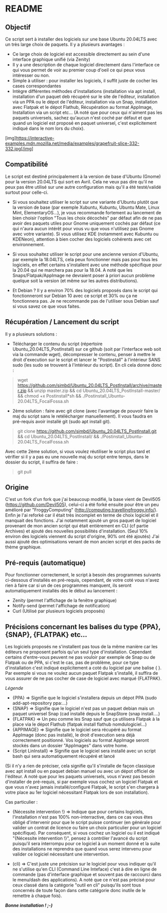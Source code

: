 # README 

## Objectif ##

Ce script sert à installer des logiciels sur une base Ubuntu 20.04LTS avec un très large choix de paquets.
Il y a plusieurs avantages :
- Ce large choix de logiciel est accessible directement au sein d'une interface graphique unifié (via Zenity)
- Il y a une description de chaque logiciel directement dans l'interface ce qui vous permet de voir au premier coup d'oeil ce qui peux vous intéresser ou non.
- Simple à utiliser : pour installer les logiciels, il suffit juste de cocher les cases correspondantes
- Intègre différentes méthodes d'installations (installation via apt install, installation d'un paquet deb récupéré sur le site de l'éditeur, installation via un PPA ou le dépot de l'éditeur, installation via un Snap, installation avec Flatpak et le dépot Flathub, Récupération au format AppImage, Installation via un script etc...
(A noté que pour ceux qui n'aiment pas les paquets universels, sachez qu'aucun n'est coché par défaut et que quand un logiciel est proposé en paquet universel, c'est explicitement indiqué dans le nom lors du choix).

[img]https://interactive-examples.mdn.mozilla.net/media/examples/grapefruit-slice-332-332.jpg[/img]


## Compatibilité ##

Le script est destiné principalement à la version de base d'Ubuntu (Gnome) pour la version 20.04LTS qui sort en Avril.
Cela ne veux pas dire qu'il ne peux pas être utilisé sur une autre configuration mais qu'il a été testé/validé surtout pour celle-ci.

- Si vous souhaitez utiliser le script sur une variante d'Ubuntu plutôt que la version de base (par exemple Xubuntu, Kubuntu, Ubuntu Mate, Linux Mint, ElementaryOS...), je vous recommande fortement au lancement de bien choisir l'option "Tous les choix décochés" par défaut afin de ne pas avoir des paquets utiles pour Gnome uniquement cochés par défaut (ce qui n'aura aucun intérêt pour vous vu que vous n'utilisez pas Gnome avec votre variante). Si vous utilisez KDE (notamment avec Kubuntu ou KDENeon), attention à bien cocher des logiciels cohérents avec cet environnement.

- Si vous souhaitez utiliser le script pour une ancienne version d'Ubuntu, par exemple la 18.04LTS, cela peux fonctionner mais pas pour tous les logiciels, en effet certains s'installent avec une méthode spécifique pour la 20.04 qui ne marchera pas pour la 18.04. A noté que les Snaps/Flatpak/AppImage ne devraient poser à priori aucun problème quelque soit la version (et même sur les autres distributions).

- Et Debian ? Il y a environ 70% des logiciels proposés dans le script qui fonctionneront sur Debian 10 avec ce script et 30% ou ça ne fonctionnera pas. Je ne recommande pas de l'utiliser sous Debian sauf si vous savez ce que vous faites.

## Récupération / Lancement du script

Il y a plusieurs solutions :

- Télécharger le contenu du script (répertoire Ubuntu_20.04LTS_PostInstall) sur ce github (soit par l'interface web soit via la commande wget), décompresser le contenu, penser à mettre le droit d'execution sur le script et lancer le "Postinstall" à l'intérieur SANS sudo (les sudo se trouvent à l'intérieur du script). En cli cela donne donc :

> wget https://github.com/simbd/Ubuntu_20.04LTS_PostInstall/archive/master.zip &&
> unzip master.zip && 
> cd Ubuntu_20.04LTS_PostInstall-master/ && chmod +x Postinstall*sh &&
> ./Postinstall_Ubuntu-20.04LTS_FocalFossa.sh

- 2ème solution : faire avec git clone (avec l'avantage de pouvoir faire la maj du script sans le retélécharger manuellement). Il vous faudra en pré-requis avoir installé git (sudo apt install git).

> git clone https://github.com/simbd/Ubuntu_20.04LTS_PostInstall.git && cd Ubuntu_20.04LTS_PostInstall/ &&
> ./Postinstall_Ubuntu-20.04LTS_FocalFossa.sh

Avec cette 2ème solution, si vous voulez réutiliser le script plus tard et vérifier si il y a pas eu une nouvelle maj du script entre temps, dans le dossier du script, il suffira de faire :
> git pull

## Origine

C'est un fork d'un fork que j'ai beaucoup modifié, la base vient de Devil505 (https://github.com/Devil505), celui-ci a été forké ensuite pour être un peu amélioré par "FroggyComputing" (http://computing.travellingfroggy.info/).
Enfin je l'ai reforké car il était très incomplet en terme de choix logiciel et il manquait des fonctions.
J'ai notamment ajouté un gros paquet de logiciel provenant de mon ancien script qui était entièrement en CLI (cf partie Archives) et ajouté des nouvelles possibilités d'installation.
(Seul 10% environ des logiciels viennent du script d'origine, 90% ont été ajoutés)
J'ai aussi ajouté des optimisations venant de mon ancien script et des packs de thème graphique. 

## Pré-requis (automatique)

Pour fonctionner correctement, le script à besoin des programmes suivants ci-dessous d'installés en pré-requis, cependant, de votre coté vous n'avez rien à faire car si un de ces programmes manquent, ils seront automatiquement installés dès le début au lancement :

- Zenity (permet l'affichage de la fenêtre graphique)
- Notify-send (permet l'affichage de notification)
- Curl (Utilisé par plusieurs logiciels proposés)

## Précisions concernant les balises du type {PPA}, {SNAP}, {FLATPAK} etc...

Les logiciels proposés ne s'installent pas tous de la même manière car les éditeurs ne proposent parfois qu'un seul type d'installation. Cependant certains d'entre-vous peuvent ne pas vouloir par exemple de Snap ou de Flatpak ou de PPA, si c'est le cas, pas de problème, pour ce type d'installation c'est indiqué explicitement a coté du logiciel par une balise { }. Par exemple si vous ne voulez aucun paquet Flatpak s'installé, il suffira de vous assurer de ne pas cocher de case de logiciel avec marqué {FLATPAK}.

_Légende_
- {PPA} => Signifie que le logiciel s'installera depuis un dépot PPA (sudo add-apt-repository ppa:...)
- {SNAP} => Signifie que le logiciel n'est pas un paquet debian mais un paquet universel Snap (cad installé depuis le SnapStore (snap install....)
- {FLATPAK} => Un peu comme les Snap sauf que ça utilisera Flatpak à la place via le dépot Flathub (flatpak install flathub nomdulogiciel...)
- {APPIMAGE} => Signifie que le logiciel sera récupéré au format AppImage (donc pas installé), le droit d'execution sera déjà correctement positionné. Vos logiciels au format AppImage seront stockés dans un dossier "AppImages" dans votre home.
- {Script LinInstall} => Signifie que le logiciel sera installé avec un script bash qui sera automatiquement récupéré et lancé

(Si il n'y a rien de préciser, cela signifie qu'il s'installe de façon classique avec apt install ou en paquet debian manuel ou avec un dépot officiel de l'éditeur. A noté que pour les paquets universels, vous n'avez pas besoin d'installer de pré-requis, si par exemple vous cochez un logiciel Flatpak et que vous n'avez jamais installé/configuré Flatpak, le script s'en chargera à votre place au 1er logiciel nécessitant Flatpak lors de son installation).

Cas particulier :

- {Nécessite intervention !} => Indique que pour certains logiciels, l'installation n'est pas 100% non-interractive, dans ce cas vous êtes obligé d'intervenir pour que le script puisse continuer (en générale pour valider un contrat de licence ou faire un choix particulier pour un logiciel spécifique).
Par conséquent, si vous cochez un logiciel ou il est indiqué "{Nécessite intervention !}", pensez à contrôler l'avancé du script puisqu'il sera interrompu pour ce logiciel à un moment donné et la suite des installations ne reprendra que quand vous serez intervenu pour valider ce logiciel nécessitant une intervention.

- (cli) => C'est juste une précision sur le logiciel pour vous indiquer qu'il ne s'utilise qu'en CLI (Command Line Inteface) c'est à dire en ligne de commande (pas d'interface graphique et souvent pas de raccourci dans le menu/dash des applications). A noté que ce n'est pas précisé pour ceux classé dans la catégorie "outil en cli" puisqu'ils sont tous concernés de toute façon dans cette catégorie donc inutile de le remettre à chaque fois).

***Bonne installation ! ;-)***
